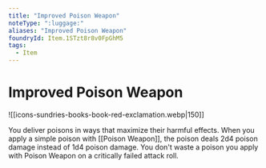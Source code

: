 ```yaml
---
title: "Improved Poison Weapon"
noteType: ":luggage:"
aliases: "Improved Poison Weapon"
foundryId: Item.1STzt8r8v0FpGhM5
tags:
  - Item
---
```


# Improved Poison Weapon
![[icons-sundries-books-book-red-exclamation.webp|150]]

You deliver poisons in ways that maximize their harmful effects. When you apply a simple poison with [[Poison Weapon]], the poison deals 2d4 poison damage instead of 1d4 poison damage. You don't waste a poison you apply with Poison Weapon on a critically failed attack roll.
